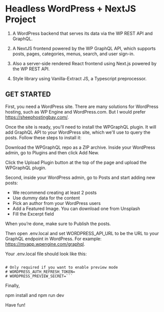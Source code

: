# Headless WordPress + NextJS Project

1. A WordPress backend that serves its data via the WP REST API and GraphQL.

2. A NextJS frontend powered by the WP GraphQL API, which supports posts, pages, categories, menus, search, and user sign-in.

3. Also a server-side rendered React frontend using Next.js powered by the WP REST API.

4. Style library using Vanilla-Extract JS, a Typescript preprocessor.

## GET STARTED

First, you need a WordPress site. There are many solutions for WordPress hosting, such as WP Engine and WordPress.com. But I would prefer https://sheephostingbay.com/.

Once the site is ready, you'll need to install the WPGraphQL plugin. It will add GraphQL API to your WordPress site, which we'll use to query the posts. Follow these steps to install it:

Download the WPGraphQL repo as a ZIP archive.
Inside your WordPress admin, go to Plugins and then click Add New.

Click the Upload Plugin button at the top of the page and upload the WPGraphQL plugin.

Second, inside your WordPress admin, go to Posts and start adding new posts:

- We recommend creating at least 2 posts
- Use dummy data for the content
- Pick an author from your WordPress users
- Add a Featured Image. You can download one from Unsplash
- Fill the Excerpt field

When you’re done, make sure to Publish the posts.

Then open .env.local and set WORDPRESS_API_URL to be the URL to your GraphQL endpoint in WordPress. For example: https://myapp.wpengine.com/graphql.

Your .env.local file should look like this:

````WORDPRESS_API_URL=...

# Only required if you want to enable preview mode
# WORDPRESS_AUTH_REFRESH_TOKEN=
# WORDPRESS_PREVIEW_SECRET=```

````

Finally,

npm install and npm run dev

Have fun!
